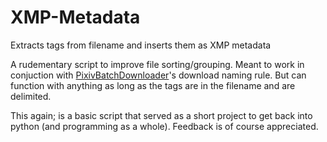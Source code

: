 # XMP-Metadata
Extracts tags from filename and inserts them as XMP metadata


A rudementary script to improve file sorting/grouping. Meant to work in conjuction with [PixivBatchDownloader](https://github.com/xuejianxianzun/PixivBatchDownloader)'s download naming rule. But can function with anything as long as the tags are in the filename and are delimited.

This again; is a basic script that served as a short project to get back into python (and programming as a whole). Feedback is of course appreciated.
